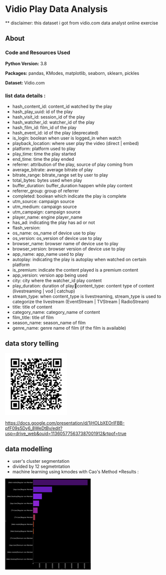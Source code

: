 # Vidio Play Data Analysis
  ** disclaimer: this dataset i got from vidio.com data analyst online exercise
  
  ## About
 ### Code and Resources Used 
  **Python Version:** 3.8  
  
  **Packages:** pandas, KModes, matplotlib, seaborn, sklearn, pickles

  **Dataset:**  Vidio.com
  
 ### list data details : 
* hash_content_id: content_id watched by the play
* hash_play_uuid: id of the play
* hash_visit_id: session_id of the play
* hash_watcher_id: watcher_id of the play
* hash_film_id: film_id of the play
* hash_event_id: id of the play (deprecated)
* is_login: boolean when user is logged_in when watch 
* playback_location: where user play the video (direct | embed)
* platform: platform used to play
* play_time: time the play started
* end_time: time the play ended
* referrer: attribution of the play, source of play coming from
* average_bitrate: average bitrate of play
* bitrate_range: bitrate_range set by user to play
* total_bytes: bytes used when play
* buffer_duration: buffer_duration happen while play content
* referrer_group: group of referrer
* completed: boolean which indicate the play is complete
* utm_source: campaign source 
* utm_medium: campaign source
* utm_campaign: campaign source
* player_name: engine player_name
* has_ad: indicating the play has ad or not
* flash_version: 
* os_name: os_name of device use to play 
* os_version: os_version of device use to play
* browser_name: browser name of device use to play
* browser_version: browser version of device use to play
* app_name: app_name used to play
* autoplay: indicating the play is autoplay when watched on certain platform
* is_premium: indicate the content played is a premium content
* app_version: version app being used
* city: city where the watcher_id play content
* play_duration: duration of playcontent_type: content type of content (livestreaming | vod | catchup)
* stream_type: when content_type is livestreaming, stream_type is used to categorize the livestream (EventStream | TVStream | RadioStream)
* title: title of content
* category_name: category_name of content
* film_title: title of film
* season_name: season_name of film
* genre_name: genre name of film (if the film is available) 
## data story telling

![Figure 1](https://github.com/boxside/Vidio_Play_Data_Analysis/blob/main/figure/qrppt.png)

https://docs.google.com/presentation/d/1jHOLbXEOrlFBB-pfF09s5Dy6_8WeDtBv/edit?usp=drive_web&ouid=113605775637387001912&rtpof=true
## data modelling
* user's cluster segmentation
* divided by 12 segmetntation
* machine learning using kmodes with Cao's Method
*Results : 

![Figure 1](https://github.com/boxside/Vidio_Play_Data_Analysis/blob/main/figure/Picture1.png)
